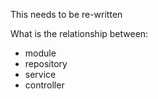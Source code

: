 This needs to be re-written

What is the relationship between:
- module
- repository
- service
- controller